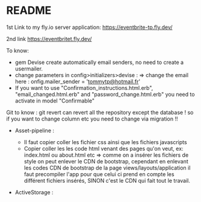 # README
1st Link to my fly.io server application:
https://eventbrite-tp.fly.dev/

2nd link
https://eventbritet.fly.dev/


To know:
- gem Devise create automatically email senders, no need to create a usermailer.
- change parameters in config>initializers>devise :
   => change the email here : onfig.mailer_sender = 'tommytp@hotmail.fr'
- If you want to use "Confirmation_instructions.html.erb", "email_changed.html.erb" and "password_change.html.erb" you need to activate in model "Confirmable"


Git to know : git revert can revert all the repository except the database ! so if you want to change column etc you need to change via migration !!

- Asset-pipeline :
   - Il faut copier coller les fichier css ainsi que les fichiers javascripts
   - Copier coller les les code html venant des pages qu'on veut, ex: index.html ou about.html etc
   => comme on a insérer les fichiers de style on peut enlever le CDN de bootstrap, cependant en enlevant les codes CDN de bootstrap de la page views/layouts/application il faut precompiler l'app pour que celui ci prend en compte les différent fichiers insérés, SINON c'est le CDN qui fait tout le travail.

- ActiveStorage :
